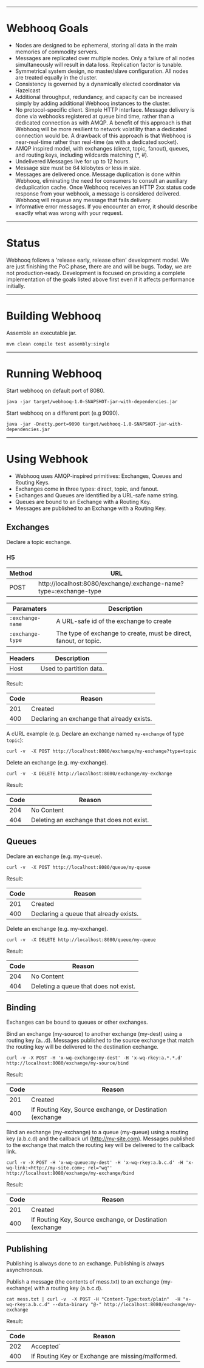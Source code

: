 *************
Webhooq Goals
=============
   *   Nodes are designed to be ephemeral, storing all data in the main memories of commodity servers.
   *   Messages are replicated over multiple nodes. Only a failure of all nodes simultaneously will result in data loss. Replication factor is tunable.
   *   Symmetrical system design, no master/slave configuration. All nodes are treated equally in the cluster.
   *   Consistency is governed by a dynamically elected coordinator via Hazelcast
   *   Additional throughput, redundancy, and capacity can be increased simply by adding additional Webhooq instances to the cluster.
   *   No protocol-specific client. Simple HTTP interface. Message delivery is done via webhooks registered at queue bind time, rather than a dedicated connection as with AMQP. A benefit of this approach is that Webhooq will be more resilient to network volatility than a dedicated connection would be. A drawback of this approach is that Webhooq is near-real-time rather than real-time (as with a dedicated socket).
   *   AMQP inspired model, with exchanges (direct, topic, fanout), queues, and routing keys, including wildcards matching (*, #).
   *   Undelivered Messages live for up to 12 hours.
   *   Message size must be 64 kilobytes or less in size.
   *   Messages are delivered once. Message duplication is done within Webhooq, eliminating the need for consumers to consult an auxiliary deduplication cache. Once Webhooq receives an HTTP 2xx status code response from your webhook, a message is considered delivered. Webhooq will requeue any message that fails delivery.
   *   Informative error messages. If you encounter an error, it should describe exactly what was wrong with your request.



******
Status
======
Webhooq follows a 'release early, release often' development model. We are just finishing the PoC phase, there are and will be bugs. Today, we are not production-ready.
Development is focused on providing a complete implementation of the goals listed above first even if it affects performance initially.



****************
Building Webhooq
================
Assemble an executable jar.
```
mvn clean compile test assembly:single
```



***************
Running Webhooq
===============
Start webhooq on default port of 8080.

```
java -jar target/webhooq-1.0-SNAPSHOT-jar-with-dependencies.jar
```


Start webhooq on a different port (e.g 9090).
```
java -jar -Dnetty.port=9090 target/webhooq-1.0-SNAPSHOT-jar-with-dependencies.jar
```



*************
Using Webhook
=============
   *   Webhooq uses AMQP-inspired primitives: Exchanges, Queues and Routing Keys.
   *   Exchanges come in three types: direct, topic, and fanout.
   *   Exchanges and Queues are identified by a URL-safe name string.
   *   Queues are bound to an Exchange with a Routing Key.
   *   Messages are published to an Exchange with a Routing Key.


Exchanges
---------

Declare a topic exchange.
### H5

| Method | URL                                                               |
|--------|-------------------------------------------------------------------|
|  POST  | http://localhost:8080/exchange/:exchange-name?type=:exchange-type |

| Paramaters       | Description                                                       |
|------------------|-------------------------------------------------------------------|
| `:exchange-name` | A URL-safe id of the exchange to create                           |
| `:exchange-type` | The type of exchange to create, must be direct, fanout, or topic. |

| Headers          | Description                                                       |
|------------------|-------------------------------------------------------------------|
| Host             | Used to partition data.                                           |

Result:

| Code | Reason                                     |
|------|--------------------------------------------|
|  201 | Created                                    |
|  400 | Declaring an exchange that already exists. |

A cURL example (e.g. Declare an exchange named `my-exchange` of type `topic`):
```
curl -v  -X POST http://localhost:8080/exchange/my-exchange?type=topic
```


Delete an exchange (e.g. my-exchange).
```
curl -v  -X DELETE http://localhost:8080/exchange/my-exchange
```
Result:

| Code | Reason                                    |
|------|-------------------------------------------|
|  204 | No Content                                |
|  404 | Deleting an exchange that does not exist. |


Queues
------
Declare an exchange (e.g. my-queue).
```
curl -v  -X POST http://localhost:8080/queue/my-queue
```
Result:

| Code | Reason                                 |
|------|----------------------------------------|
|  201 | Created                                |
|  400 | Declaring a queue that already exists. |

Delete an exchange (e.g. my-exchange).
```
curl -v  -X DELETE http://localhost:8080/queue/my-queue
```
Result:

| Code | Reason                                |
|------|---------------------------------------|
|  204 | No Content                            |
|  404 | Deleting a queue that does not exist. |


Binding
-------
Exchanges can be bound to queues or other exchanges.

Bind an exchange (my-source) to another exchange (my-dest) using a routing key (a.*.*.d). Messages published to the source exchange that match the routing key will be delivered to the destination exchange.
```
curl -v -X POST -H 'x-wq-exchange:my-dest' -H 'x-wq-rkey:a.*.*.d' http://localhost:8080/exchange/my-source/bind
```
Result:

| Code | Reason                                                                                             |
|------|----------------------------------------------------------------------------------------------------|
|  201 | Created                                                                                            |
|  400 | If Routing Key, Source exchange, or Destination (exchange| (queue & link))  are missing/malformed. |


Bind an exchange (my-exchange) to a queue (my-queue) using a routing key (a.b.c.d) and the callback url (http://my-site.com). Messages published to the exchange that match the routing key will be delivered to the callback link.
```
curl -v -X POST -H 'x-wq-queue:my-dest' -H 'x-wq-rkey:a.b.c.d' -H 'x-wq-link:<http://my-site.com>; rel="wq"' http://localhost:8080/exchange/my-exchange/bind
```
Result:

| Code | Reason                                                                                             |
|------|----------------------------------------------------------------------------------------------------|
|  201 | Created                                                                                            |
|  400 | If Routing Key, Source exchange, or Destination (exchange| (queue & link))  are missing/malformed. |


Publishing
----------
Publishing is always done to an exchange.
Publishing is always asynchronous.

Publish a message (the contents of mess.txt) to an exchange (my-exchange) with a routing key (a.b.c.d).
```
cat mess.txt | curl -v  -X POST -H "Content-Type:text/plain"  -H "x-wq-rkey:a.b.c.d" --data-binary "@-" http://localhost:8080/exchange/my-exchange
```
Result:

| Code | Reason                                            |
|------|---------------------------------------------------|
|  202 | Accepted`                                         |
|  400 | If Routing Key or Exchange are missing/malformed. |





